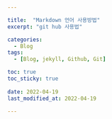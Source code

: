 ```yaml
---

title:  "Markdown 언어 사용방법"
excerpt: "git hub 사용법"

categories:
  - Blog
tags:
  - [Blog, jekyll, Github, Git]

toc: true
toc_sticky: true
 
date: 2022-04-19
last_modified_at: 2022-04-19

---
```

